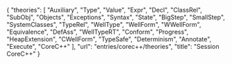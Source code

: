 {
    "theories": [
        "Auxiliary",
        "Type",
        "Value",
        "Expr",
        "Decl",
        "ClassRel",
        "SubObj",
        "Objects",
        "Exceptions",
        "Syntax",
        "State",
        "BigStep",
        "SmallStep",
        "SystemClasses",
        "TypeRel",
        "WellType",
        "WellForm",
        "WWellForm",
        "Equivalence",
        "DefAss",
        "WellTypeRT",
        "Conform",
        "Progress",
        "HeapExtension",
        "CWellForm",
        "TypeSafe",
        "Determinism",
        "Annotate",
        "Execute",
        "CoreC++"
    ],
    "url": "entries/corec++/theories",
    "title": "Session CoreC++"
}